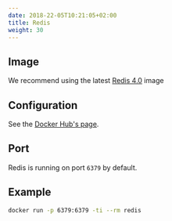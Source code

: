 ```yaml
---
date: 2018-22-05T10:21:05+02:00
title: Redis
weight: 30
--- 
```


## Image

We recommend using the latest [Redis 4.0](https://hub.docker.com/_/redis/) image

## Configuration

See the [Docker Hub's page](https://hub.docker.com/_/redis/).

## Port

Redis is running on port `6379` by default.

## Example

```bash
docker run -p 6379:6379 -ti --rm redis
```